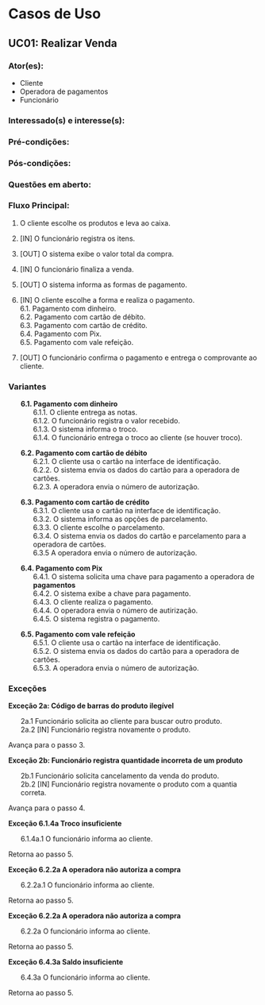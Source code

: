 <style>
    .ol {
        list-style-type: none;
        padding-left: 25px;
    }
</style>

# Casos de Uso

## UC01: Realizar Venda

### Ator(es):
* Cliente
* Operadora de pagamentos
* Funcionário

### Interessado(s) e interesse(s):

### Pré-condições:

### Pós-condições:

### Questões em aberto:

### Fluxo Principal:
1. O cliente escolhe os produtos e leva ao caixa.

2. [IN] O funcionário registra os itens.

3. [OUT] O sistema exibe o valor total da compra.

4. [IN] O funcionário finaliza a venda.

5. [OUT] O sistema informa as formas de pagamento.

6. [IN] O cliente escolhe a forma e realiza o pagamento.  
    6.1. Pagamento com dinheiro.  
    6.2. Pagamento com cartão de débito.  
    6.3. Pagamento com cartão de crédito.  
    6.4. Pagamento com Pix.  
    6.5. Pagamento com vale refeição.  

7. [OUT] O funcionário confirma o pagamento e entrega o comprovante ao cliente.

### Variantes
<ol class="ol">
  <li>
    <strong>6.1. Pagamento com dinheiro</strong>
    <ol class="ol">
      <li>6.1.1. O cliente entrega as notas.</li>
      <li>6.1.2. O funcionário registra o valor recebido.</li>
      <li>6.1.3. O sistema informa o troco.</li>
      <li>6.1.4. O funcionário entrega o troco ao cliente (se houver troco).</li>
    </ol>
  </li>
</ol>

<ol class="ol">
  <li>
    <strong>6.2. Pagamento com cartão de débito</strong>
    <ol class="ol">
      <li>6.2.1. O cliente usa o cartão na interface de identificação.</li>
      <li>6.2.2. O sistema envia os dados do cartão para a operadora de cartões.</li>
      <li>6.2.3. A operadora envia o número de autorização.</li>
    </ol>
  </li>
</ol>

<ol class="ol">
  <li>
    <strong>6.3. Pagamento com cartão de crédito</strong>
    <ol class="ol">
      <li>6.3.1. O cliente usa o cartão na interface de identificação.</li>
      <li>6.3.2. O sistema informa as opções de parcelamento.</li>
      <li>6.3.3. O cliente escolhe o parcelamento.</li>
      <li>6.3.4. O sistema envia os dados do cartão e parcelamento para a operadora de cartões.</li>
      <li>6.3.5 A operadora envia o número de autorização.</li>
    </ol>
  </li>
</ol>
  
<ol class="ol">
  <li>
    <strong>6.4. Pagamento com Pix</strong>
    <ol class="ol">
      <li>6.4.1. O sistema solicita uma chave para pagamento a operadora de <strong>pagamentos</strong></li>
      <li>6.4.2. O sistema exibe a chave para pagamento.</li>
      <li>6.4.3. O cliente realiza o pagamento.</li>
      <li>6.4.4. O operadora envia o número de autirização.</li>
      <li>6.4.5. O sistema registra o pagamento.</li>
    </ol>
  </li>
</ol>

<ol class="ol">
  <li>
    <strong>6.5. Pagamento com vale refeição</strong>
    <ol class="ol">
      <li>6.5.1. O cliente usa o cartão na interface de identificação.</li>
      <li>6.5.2. O sistema envia os dados do cartão para a operadora de cartões.</li>
      <li>6.5.3. A operadora envia o número de autorização.</li>
    </ol>
  </li>
</ol>

### Exceções
**Exceção 2a: Código de barras do produto ilegível**  
<ol class="ol">
    <li>2a.1 Funcionário solicita ao cliente para buscar outro produto.</li>
    <li>2a.2 [IN] Funcionário registra novamente o produto.</li>
</ol>
Avança para o passo 3.

<br>

**Exceção 2b: Funcionário registra quantidade incorreta de um produto**  
<ol class="ol">
    <li>2b.1 Funcionário solicita cancelamento da venda do produto.</li>
    <li>2b.2 [IN] Funcionário registra novamente o produto com a quantia correta.</li>
</ol>
Avança para o passo 4.

<br>

**Exceção 6.1.4a Troco insuficiente**  
<ol class="ol">
    <li>6.1.4a.1 O funcionário informa ao cliente.</li>
</ol>
Retorna ao passo 5.

<br>

**Exceção 6.2.2a A operadora não autoriza a compra**  
<ol class="ol">
    <li>6.2.2a.1 O funcionário informa ao cliente.</li>
</ol>
Retorna ao passo 5.

<br>

**Exceção 6.2.2a A operadora não autoriza a compra**  
<ol class="ol">
    <li>6.2.2a O funcionário informa ao cliente.</li>
</ol>
Retorna ao passo 5.  

<br>

**Exceção 6.4.3a Saldo insuficiente**  
<ol class="ol">
    <li>6.4.3a O funcionário informa ao cliente.</li>
</ol>
Retorna ao passo 5.  

<br>
